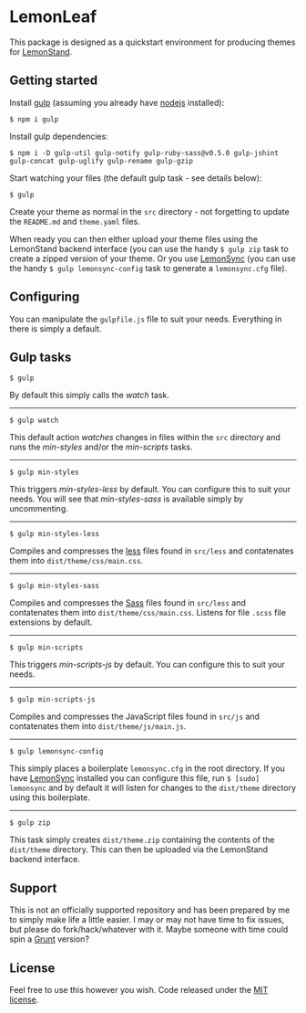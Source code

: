 # LemonLeaf

This package is designed as a quickstart environment for producing themes for [LemonStand](http://www.lemonstand.com).

## Getting started

Install [gulp](http://gulpjs.com/) (assuming you already have [nodejs](http://nodejs.org/) installed):

`$ npm i gulp`

Install gulp dependencies:

`$ npm i -D gulp-util gulp-notify gulp-ruby-sass@v0.5.0 gulp-jshint gulp-concat gulp-uglify gulp-rename gulp-gzip`

Start watching your files (the default gulp task - see details below):

`$ gulp`

Create your theme as normal in the `src` directory - not forgetting to update the `README.md` and `theme.yaml` files.

When ready you can then either upload your theme files using the LemonStand backend interface (you can use the handy `$ gulp zip` task to create a zipped version of your theme. Or you use [LemonSync](https://github.com/lemonstand/lemonsync) (you can use the handy `$ gulp lemonsync-config` task to generate a `lemonsync.cfg` file).

## Configuring

You can manipulate the `gulpfile.js` file to suit your needs. Everything in there is simply a default.

## Gulp tasks

`$ gulp`

By default this simply calls the *watch* task.

---

`$ gulp watch`

This default action *watches* changes in files within the `src` directory and runs the *min-styles* and/or the *min-scripts* tasks.

---

`$ gulp min-styles`

This triggers *min-styles-less* by default. You can configure this to suit your needs. You will see that *min-styles-sass* is available simply by uncommenting.

---

`$ gulp min-styles-less`

Compiles and compresses the [less](http://lesscss.org/) files found in `src/less` and contatenates them into `dist/theme/css/main.css`.

---

`$ gulp min-styles-sass`

Compiles and compresses the [Sass](http://sass-lang.com/) files found in `src/less` and contatenates them into `dist/theme/css/main.css`. Listens for file `.scss` file extensions by default.

---

`$ gulp min-scripts`

This triggers *min-scripts-js* by default. You can configure this to suit your needs.

---

`$ gulp min-scripts-js`

Compiles and compresses the JavaScript files found in `src/js` and contatenates them into `dist/theme/js/main.js`.

---

`$ gulp lemonsync-config`

This simply places a boilerplate `lemonsync.cfg` in the root directory. If you have [LemonSync](https://github.com/lemonstand/lemonsync) installed you can configure this file, run `$ [sudo] lemonsync` and by default it will listen for changes to the `dist/theme` directory using this boilerplate.

---

`$ gulp zip`

This task simply creates `dist/theme.zip` containing the contents of the `dist/theme` directory. This can then be uploaded via the LemonStand backend interface.

## Support

This is not an officially supported repository and has been prepared by me to simply make life a little easier. I may or may not have time to fix issues, but please do fork/hack/whatever with it. Maybe someone with time could spin a [Grunt](http://gruntjs.com/) version?

## License

Feel free to use this however you wish. Code released under the [MIT license](http://github.com/jimhill/lemonleaf/blob/master/LICENSE).
